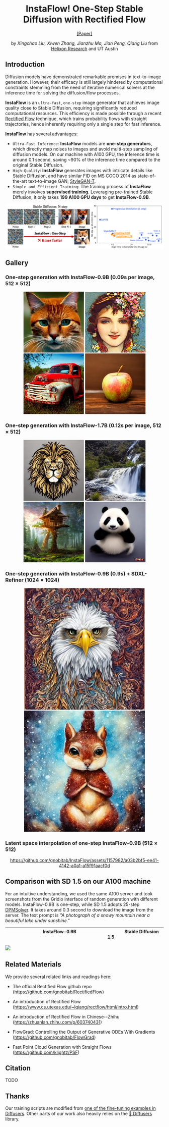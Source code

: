 <div align="center">

# InstaFlow! One-Step Stable Diffusion with Rectified Flow

[[Paper]]()

by *Xingchao Liu, Xiwen Zhang, Jianzhu Ma, Jian Peng, Qiang Liu* from [Helixon Research](https://www.helixon.com/) and UT Austin 

</div>

## Introduction

Diffusion models have demonstrated remarkable promises in text-to-image generation. However, their efficacy is still largely hindered by computational constraints stemming from the need of iterative numerical solvers at the inference time for solving the diffusion/flow processes. 

**InstaFlow** is an ```ultra-fast```, ```one-step``` image generator that achieves image quality close to Stable Diffusion, requiring significantly reduced computational resources. This efficiency is made possible through a recent [Rectified Flow](https://github.com/gnobitab/RectifiedFlow) technique, which trains probability flows with straight trajectories, hence inherently requiring only a single step for fast inference.

**InstaFlow** has several advantages: 
- ```Ultra-Fast Inference```: **InstaFlow** models are **one-step generators**, which directly map noises to images and avoid multi-step sampling of diffusion models. On our machine with A100 GPU, the inference time is around 0.1 second, saving ~90% of the inference time compared to the original Stable Diffusion.
- ```High-Quality```: **InstaFlow** generates images with intricate details like Stable Diffusion, and have similar FID on MS COCO 2014 as state-of-the-art text-to-image GAN, [StyleGAN-T](https://github.com/autonomousvision/stylegan-t).
- ```Simple and Efficient Training```: The training process of **InstaFlow** merely involves **supervised training**. Leveraging pre-trained Stable Diffusion, it only takes **199 A100 GPU days** to get **InstaFlow-0.9B**.  

![](github_misc/n_step.png)

## Gallery

### One-step generation with InstaFlow-0.9B (0.09s per image, $512 \times 512$)

<p align="middle">
  <img src='github_misc/gallery/09B_img_1.png' width='192'>
  <img src='github_misc/gallery/09B_img_2.png' width='192'>
  <img src='github_misc/gallery/09B_img_3.png' width='192'>
  <img src='github_misc/gallery/09B_img_4.png' width='192'>
</p>

### One-step generation with InstaFlow-1.7B (0.12s per image, $512 \times 512$)

<p align="middle">
  <img src='github_misc/gallery/17B_img_1.png' width='192'>
  <img src='github_misc/gallery/17B_img_2.png' width='192'>
  <img src='github_misc/gallery/17B_img_3.png' width='192'>
  <img src='github_misc/gallery/17B_img_4.png' width='192'>
</p>

### One-step generation with InstaFlow-0.9B (0.9s) + SDXL-Refiner ($1024 \times 1024$)

<p align="middle">
  <img src='github_misc/gallery/09B_refine_1.png' width='384'>
  <img src='github_misc/gallery/09B_refine_2.png' width='384'>
</p>

### Latent space interpolation of one-step InstaFlow-0.9B ($512 \times 512$)

<div align="center">

https://github.com/gnobitab/InstaFlow/assets/1157982/a03b2bf5-ee41-4142-a0a1-a15f91aacf0d

</div>


## Comparison with SD 1.5 on our A100 machine

For an intuitive understanding, we used the same A100 server and took screenshots from the Gridio interface of random generation with different models. InstaFlow-0.9B is one-step, while SD 1.5 adopts 25-step [DPMSolver](https://github.com/LuChengTHU/dpm-solver). It takes around 0.3 second to download the image from the server. The text prompt is *"A photograph of a snowy mountain near a beautiful lake under sunshine."*


| &emsp; &emsp; &emsp; &emsp; &emsp; &emsp;   InstaFlow-0.9B &emsp; &emsp; &emsp; &emsp; &emsp; &emsp; &emsp;|  &emsp; &emsp; &emsp; &emsp; &emsp; &emsp;  Stable Diffusion 1.5 &emsp; &emsp; &emsp; &emsp; &emsp;|
|:-:|:-:|


![](github_misc/comparison.gif)

## Related Materials

We provide several related links and readings here:

* The official Rectified Flow github repo (https://github.com/gnobitab/RectifiedFlow)

* An introduction of Rectified Flow (https://www.cs.utexas.edu/~lqiang/rectflow/html/intro.html)

* An introduction of Rectified Flow in Chinese--Zhihu (https://zhuanlan.zhihu.com/p/603740431)

* FlowGrad: Controlling the Output of Generative ODEs With Gradients (https://github.com/gnobitab/FlowGrad)

* Fast Point Cloud Generation with Straight Flows (https://github.com/klightz/PSF)

## Citation

TODO

## Thanks

Our training scripts are modified from [one of the fine-tuning examples in Diffusers](https://github.com/huggingface/diffusers/blob/main/examples/text_to_image/train_text_to_image.py).
Other parts of our work also heavily relies on the [🤗 Diffusers](https://github.com/huggingface/diffusers) library.

